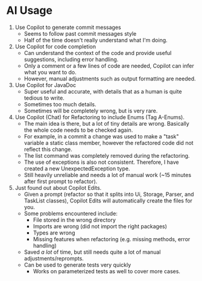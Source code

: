 # AI Usage

1. Use Copilot to generate commit messages
    - Seems to follow past commit messages style
    - Half of the time doesn't really understand what I'm doing.
2. Use Copilot for code completion
    - Can understand the context of the code and provide useful suggestions, including error handling.
    - Only a comment or a few lines of code are needed, Copilot can infer what you want to do.
    - However, manual adjustments such as output formatting are needed.
3. Use Copilot for JavaDoc
    - Super useful and accurate, with details that as a human is quite tedious to write.
    - Sometimes too much details.
    - Sometimes will be completely wrong, but is very rare.
4. Use Copilot (Chat) for Refactoring to include Enums (Tag A-Enums).
    - The main idea is there, but a lot of tiny details are wrong. Basically the whole code needs to be checked again.
    - For example, in a commit a change was used to make a "task" variable a static class member,
        however the refactored code did not reflect this change.
    - The list command was completely removed during the refactoring.
    - The use of exceptions is also not consistent. Therefore, I have created a new UnexpectedException type.
    - Still heavily unreliable and needs a lot of manual work (~15 minutes after first prompt to refactor).
5. Just found out about Copilot Edits.
    - Given a prompt (refactor so that it splits into Ui, Storage, Parser, and TaskList classes), Copilot Edits will automatically create the files for you.
    - Some problems encountered include:
        - File stored in the wrong directory
        - Imports are wrong (did not import the right packages)
        - Types are wrong
        - Missing features when refactoring (e.g. missing methods, error handling)
    - Saved *a lot* of time, but still needs quite a lot of manual adjustments/reprompts.
    - Can be used to generate tests very quickly
        - Works on parameterized tests as well to cover more cases.